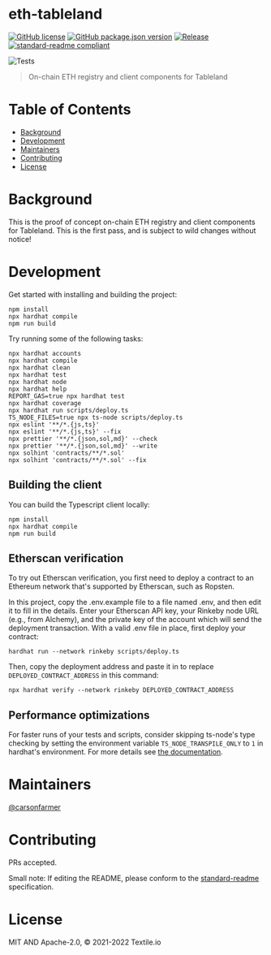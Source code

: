 # eth-tableland

[![GitHub license](https://img.shields.io/github/license/textileio/eth-tableland.svg)](./LICENSE)
[![GitHub package.json version](https://img.shields.io/github/package-json/v/textileio/eth-tableland.svg)](./package.json)
[![Release](https://img.shields.io/github/release/textileio/eth-tableland.svg)](https://github.com/textileio/eth-tableland/releases/latest)
[![standard-readme compliant](https://img.shields.io/badge/standard--readme-OK-green.svg)](https://github.com/RichardLitt/standard-readme)

![Tests](https://github.com/textileio/eth-tableland/workflows/Test/badge.svg)

> On-chain ETH registry and client components for Tableland

# Table of Contents

- [Background](#background)
- [Development](#development)
- [Maintainers](#maintainers)
- [Contributing](#contributing)
- [License](#license)

# Background

This is the proof of concept on-chain ETH registry and client components
for Tableland. This is the first pass, and is subject to wild changes
without notice!

# Development

Get started with installing and building the project:

```shell
npm install
npx hardhat compile
npm run build
```

Try running some of the following tasks:

```shell
npx hardhat accounts
npx hardhat compile
npx hardhat clean
npx hardhat test
npx hardhat node
npx hardhat help
REPORT_GAS=true npx hardhat test
npx hardhat coverage
npx hardhat run scripts/deploy.ts
TS_NODE_FILES=true npx ts-node scripts/deploy.ts
npx eslint '**/*.{js,ts}'
npx eslint '**/*.{js,ts}' --fix
npx prettier '**/*.{json,sol,md}' --check
npx prettier '**/*.{json,sol,md}' --write
npx solhint 'contracts/**/*.sol'
npx solhint 'contracts/**/*.sol' --fix
```

## Building the client

You can build the Typescript client locally:

```shell
npm install
npx hardhat compile
npm run build
```

## Etherscan verification

To try out Etherscan verification, you first need to deploy a contract to an Ethereum network that's supported by Etherscan, such as Ropsten.

In this project, copy the .env.example file to a file named .env, and then edit it to fill in the details. Enter your Etherscan API key, your Rinkeby node URL (e.g., from Alchemy), and the private key of the account which will send the deployment transaction. With a valid .env file in place, first deploy your contract:

```shell
hardhat run --network rinkeby scripts/deploy.ts
```

Then, copy the deployment address and paste it in to replace `DEPLOYED_CONTRACT_ADDRESS` in this command:

```shell
npx hardhat verify --network rinkeby DEPLOYED_CONTRACT_ADDRESS
```

## Performance optimizations

For faster runs of your tests and scripts, consider skipping ts-node's type checking by setting the environment variable `TS_NODE_TRANSPILE_ONLY` to `1` in hardhat's environment. For more details see [the documentation](https://hardhat.org/guides/typescript.html#performance-optimizations).

# Maintainers

[@carsonfarmer](https://github.com/carsonfarmer)

# Contributing

PRs accepted.

Small note: If editing the README, please conform to the
[standard-readme](https://github.com/RichardLitt/standard-readme) specification.

# License

MIT AND Apache-2.0, © 2021-2022 Textile.io
